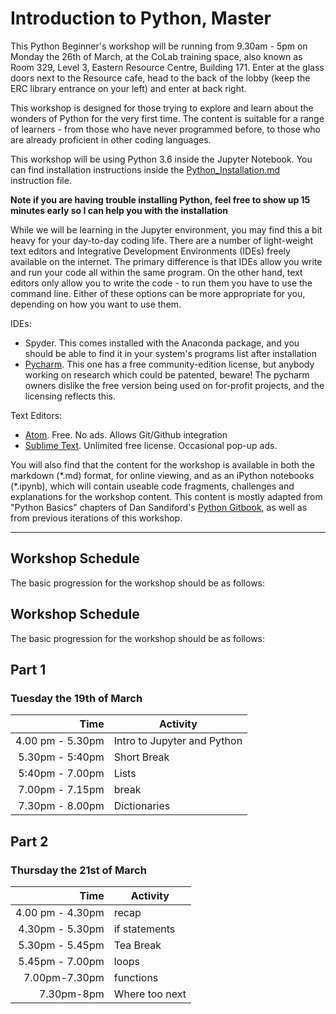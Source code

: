 # Introduction to Python, Master

This Python Beginner's workshop will be running from 9.30am - 5pm on Monday the 26th of March, at the CoLab training space, also known as Room 329, Level 3, Eastern Resource Centre, Building 171. Enter at the glass doors next to the Resource cafe, head to the back of the lobby (keep the ERC library entrance on your left) and enter at back right.

This workshop is designed for those trying to explore and learn about the wonders of Python for the very first time. The content is suitable for a range of learners - from those who have never programmed before, to those who are already proficient in other coding languages. 

This workshop will be using Python 3.6 inside the Jupyter Notebook. You can find installation instructions inside the 
[Python_Installation.md](https://github.com/resbaz/Intro_Python_Nov2017/blob/master/Python_Installation.md)
instruction file. 

**Note if you are having trouble installing Python, feel free to show up 15 minutes early so I can help you with the installation**

While we will be learning in the Jupyter environment, you may find this a bit heavy for your day-to-day coding life. 
There are a number of light-weight text editors and Integrative Development Environments (IDEs) freely available on the internet. The primary difference is that IDEs allow you write and run your code all within the same program. On the other hand, text editors only allow you to write the code - to run them you have to use the command line. Either of these options can be more appropriate for you, depending on how you want to use them. 

IDEs:
- Spyder. This comes installed with the Anaconda package, and you should be able to find it in your system's programs list after installation
- [Pycharm](https://www.jetbrains.com/pycharm/). This one has a free community-edition license, but anybody working on research which could be patented, beware! The pycharm owners dislike the free version being used on for-profit projects, and the licensing reflects this.

Text Editors:
- [Atom](https://atom.io/). Free. No ads. Allows Git/Github integration
- [Sublime Text](https://www.sublimetext.com/). Unlimited free license. Occasional pop-up ads. 

You will also find that the content for the workshop is available in both the markdown (\*.md) format, for online viewing, and as an iPython notebooks (\*.ipynb), which will contain useable code fragments, challenges and explanations for the workshop content. This content is mostly adapted from "Python Basics" chapters of Dan Sandiford's [Python Gitbook](https://dansand.gitbooks.io/resguides-research-with-jupyter/content/), as well as from previous iterations of this workshop. 

---

## Workshop Schedule

The basic progression for the workshop should be as follows:

## Workshop Schedule

The basic progression for the workshop should be as follows:

## Part 1
### Tuesday the 19th of March
|Time| Activity|
|---:|---|
|4.00 pm - 5.30pm|Intro to Jupyter and Python|
|5.30pm - 5:40pm|Short Break|
|5:40pm - 7.00pm|Lists|
|7.00pm - 7.15pm|break|
|7.30pm - 8.00pm|Dictionaries|


## Part 2
### Thursday the 21st of March
|Time| Activity|
|---:|---|
|4.00 pm - 4.30pm|recap|
|4.30pm - 5.30pm|if statements|
|5.30pm - 5.45pm|Tea Break|
|5.45pm - 7.00pm|loops|
|7.00pm-7.30pm|functions|
|7.30pm-8pm|Where too next|



